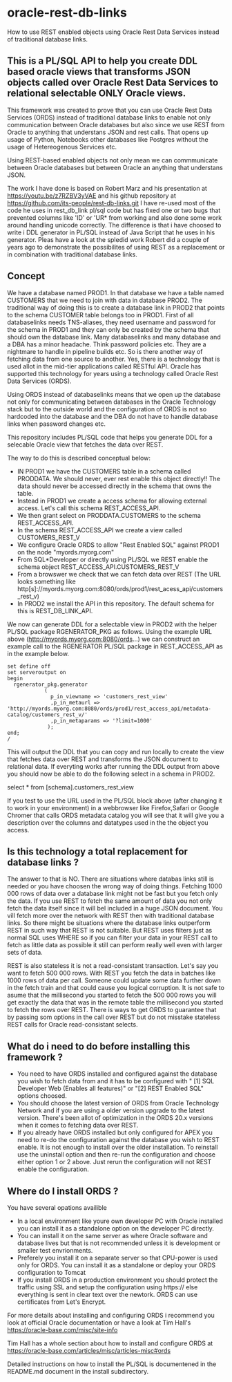 # oracle-rest-db-links

How to use REST enabled objects using Oracle Rest Data Services instead of traditional database links.

## This is a PL/SQL API to help you create DDL based oracle views that transforms JSON objects called over Oracle Rest Data Services to relational selectable ONLY Oracle views.

This framework was created to prove that you can use Oracle Rest Data Services (ORDS) instead of traditional database links to enable not only communication between  Oracle databases but also since we use REST from Oracle to anything that understans JSON and rest calls. That opens up usage of Python, Notebooks other databases like Postgres without the usage of Hetereogenous Services etc.

Using REST-based enabled objects not only mean we can commmunicate between Oracle databases but between Oracle an anything that understans JSON.

The work I have done is based on Robert Marz and his presentation at https://youtu.be/z7RZBV3yVAE and his github repository at https://github.com/its-people/rest-db-links.git
I have re-used most of the code he uses in rest_db_link pl/sql code but has fixed one or two bugs that prevented columns like 'ID' or 'UR* from working and also
done some work around handling unicode correctly.
The difference is that i have choosed to write i DDL generator in PL/SQL instead of Java Script that he uses in his generator. Pleas have a look at the spledid work Robert did a couple of years ago to demonstrate the possibilites of using REST as a replacement or in combination with traditional database links.



## Concept

We have a database named PROD1. In that database we have a table named CUSTOMERS that we need to join with data in database PROD2. 
The traditional way of doing this is to create a database link in PROD2 that points to the schema CUSTOMER table belongs too in PROD1.
First of all databaselinks needs TNS-aliases, they need username and password for the schema in PROD1 and they can only be created by the schema that should own the database link. Many databaselinks and many database and a DBA has a minor headache. Think password policies etc. They are a nightmare to handle in pipeline builds etc. So is there another way of fetching data from one source to another. Yes, there is a technology that is used allot in the mid-tier applications called RESTful API. Oracle has supported this technology for years using a technology called Oracle Rest Data Services (ORDS).

Using ORDS instead of databaselinks means that we open up the database not only for communicating between databases in the Oracle Technology stack but to the outside world and the configuration of ORDS is not so hardcoded into the database and the DBA do not have to handle database links when password changes etc.

This repository includes PL/SQL code that helps you generate DDL for a selecable Oracle view that fetches the data over REST.

The way to do this is described conceptual below:

* IN PROD1 we have the CUSTOMERS table in a schema called PRODDATA. We should never, ever rest enable this object directly!! The data should never be accessed directly in the schema that owns the table.
* Instead in PROD1 we create a access schema for allowing external access. Let's call this schema REST_ACCESS_API.
* We then grant select on PRODDATA.CUSTOMERS to the schema REST_ACCESS_API.
* In the schema REST_ACCESS_API we create a view called CUSTOMERS_REST_V
* We configure Oracle ORDS to allow "Rest Enabled SQL" against PROD1 on the node "myords.myorg.com"
* From SQL*Developer or directly using PL/SQL we REST enable the schema object REST_ACCESS_API.CUSTOMERS_REST_V
* From a browswer we check that we can fetch data over REST (The URL looks something like http[s]://myords.myorg.com:8080/ords/prod1/rest_acess_api/customers_rest_v)
 * In PROD2 we install the API in this repository. The default schema for this is REST_DB_LINK_API.
  
We now can generate DDL for a selectable view in PROD2 with the helper PL/SQL package RGENERATOR_PKG as follows.
Using the example URL above (http://myords.myorg.com:8080/ords...) we can construct an example call to the
RGENERATOR PL/SQL package in REST_ACCESS_API as in the example below.

```
set define off
set serveroutput on
begin
  rgenerator_pkg.generator
            (
              p_in_viewname => 'customers_rest_view'
              ,p_in_metaurl => 'http://myords.myorg.com:8080/ords/prod1/rest_access_api/metadata-catalog/customers_rest_v/'
              ,p_in_metaparams => '?limit=1000'
             );
end;
/
```

This will output the DDL that you can copy and run locally to create the view that fetches data over REST and transforms the JSON document to relational data.
If everyting works after running the DDL output from above you should now be able to do the following select in a schema in PROD2.

select * from [schema].customers_rest_view

If you test to use the URL used in the PL/SQL block above (after changing it to work in your environment) in a webbrowser like Firefox,Safari or Google Chromer that calls ORDS metadata catalog you will see that it will give you a description over the columns and datatypes used in the the object you access.


## Is this technology a total replacement for database links ?
The answer to that is NO. There are situations where databas links still is needed or you have choosen the wrong way of doing things. Fetching 1000 000 rows of data over a database link might not be fast but you fetch only the data. If you use REST to fetch the same amount of data you not only fetch the data itself since it will bel included in a huge JSON document. You vill fetch more over the network with REST then with traditional database links. So there might be situations where the database links outperform REST in such way that REST is not suitable. But REST uses filters just as normal SQL uses WHERE so if you can filter your data in your REST call to fetch as little data as possible it still can perform really well even with larger sets of data.

REST is also stateless it is not a read-consistant transaction. Let's say you want to fetch 500 000 rows. With REST you fetch the data in batches like 1000 rows of data per call. Someone could update some data further down in the fetch train and that could cause you logical corruption. It is not safe to asume that the millisecond you started to fetch the 500 000 rows you will get exactly the data that was in the remote table the millisecond you started to fetch the rows over REST. There is ways to get ORDS to guarantee that by passing som options in the call over REST but do not misstake stateless REST calls for Oracle read-consistant selects.

## What do i need to do before installing this framework ?

* You need to have ORDS installed and configured against the database you wish to fetch data from and it has to be configured with "   [1] SQL Developer Web  (Enables all features)" or "[2] REST Enabled SQL" options choosed.
* You should choose the latest version of ORDS from Oracle Technology Network and if you are using a older version upgrade to the latest version. There's been allot of optimization in the ORDS 20.x versions when it comes to fetching data over REST.
* If you already have ORDS installed but only configured for APEX you need to re-do the configuration against the database you wish to REST enable. It is not enough to install over the older installation. To reinstall use the uninstall option and then re-run the configuration and choose either option 1 or 2 above. Just rerun the configuration will not REST enable the configuration. 

## Where do I install ORDS ?

You have several opations availible
* In a local environment like youre own developer PC with Oracle installed you can install it as a standalone option on the developer PC directly. 
* You can install it on the same server as where Oracle software and database lives but that is not recommended unless it is development or smaller test envrionments.
* Preferely you install it on a separate server so that CPU-power is used only for ORDS. You can install it as a standalone or deploy your ORDS configuration to Tomcat
* If you install ORDS in a production environment you should protect the traffic using SSL and setup the configuration using https:// else everything is sent in clear text over the newtork. ORDS can use certificates from Let's Encrypt.

For more details about installing and configuring ORDS i recommend you look at official Oracle documentation or have a look at Tim Hall's 
https://oracle-base.com/misc/site-info

Tim Hall has a whole section about how to install and configure ORDS at https://oracle-base.com/articles/misc/articles-misc#ords

Detailed instructions on how to install the PL/SQL is documentened in the README.md document in the install subdirectory.
